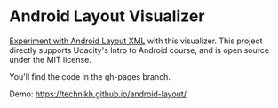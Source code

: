 # Android Layout Visualizer

[Experiment with Android Layout XML](http://labs.udacity.com/android-visualizer/#/android/sandbox) with this visualizer. This project directly supports Udacity's Intro to Android course, and is open source under the MIT license.

You'll find the code in the gh-pages branch.

Demo: https://technikh.github.io/android-layout/
